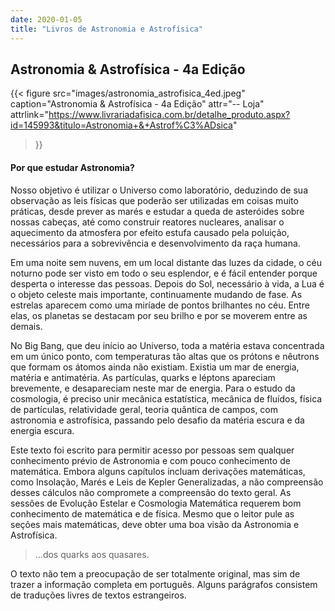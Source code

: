 ```yaml
---
date: 2020-01-05
title: "Livros de Astronomia e Astrofísica"
---
```


## Astronomia & Astrofísica - 4a Edição

{{< figure
  src="images/astronomia_astrofisica_4ed.jpeg"
  caption="Astronomia & Astrofísica - 4a Edição"
  attr="-- Loja"
  attrlink="https://www.livrariadafisica.com.br/detalhe_produto.aspx?id=145993&titulo=Astronomia+&+Astrof%C3%ADsica"
>}}

#### Por que estudar Astronomia?

Nosso objetivo é utilizar o Universo como laboratório, deduzindo de sua observação as leis físicas que poderão ser utilizadas em coisas muito práticas, desde prever as marés e estudar a queda de asteróides sobre nossas cabeças, até como construir reatores nucleares, analisar o aquecimento da atmosfera por efeito estufa causado pela poluição, necessários para a sobrevivência e desenvolvimento da raça humana.

Em uma noite sem nuvens, em um local distante das luzes da cidade, o céu noturno pode ser visto em todo o seu esplendor, e é fácil entender porque desperta o interesse das pessoas. Depois do Sol, necessário à vida, a Lua é o objeto celeste mais importante, continuamente mudando de fase. As estrelas aparecem como uma miríade de pontos brilhantes no céu. Entre elas, os planetas se destacam por seu brilho e por se moverem entre as demais.

No Big Bang, que deu início ao Universo, toda a matéria estava concentrada em um único ponto, com temperaturas tão altas que os prótons e nêutrons que formam os átomos ainda não existiam. Existia um mar de energia, matéria e antimatéria. As partículas, quarks e léptons apareciam brevemente, e desapareciam neste mar de energia. Para o estudo da cosmologia, é preciso unir mecânica estatística, mecânica de fluídos, física de partículas, relatividade geral, teoria quântica de campos, com astronomia e astrofísica, passando pelo desafio da matéria escura e da energia escura.

Este texto foi escrito para permitir acesso por pessoas sem qualquer conhecimento prévio de Astronomia e com pouco conhecimento de matemática. Embora alguns capítulos incluam derivações matemáticas, como Insolação, Marés e Leis de Kepler Generalizadas, a não compreensão desses cálculos não compromete a compreensão do texto geral. As sessões de Evolução Estelar e Cosmologia Matemática requerem bom conhecimento de matemática e de física. Mesmo que o leitor pule as seções mais matemáticas, deve obter uma boa visão da Astronomia e Astrofísica.

> ...dos quarks aos quasares.

O texto não tem a preocupação de ser totalmente original, mas sim de trazer a informação completa em português. Alguns parágrafos consistem de traduções livres de textos estrangeiros.
